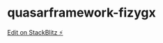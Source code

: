 # quasarframework-fizygx

[Edit on StackBlitz ⚡️](https://stackblitz.com/edit/quasarframework-fizygx)